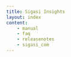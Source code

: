 ```yaml
---
title: Sigasi Insights
layout: index
content:
    - manual 
    - faq
    - releasenotes
    - sigasi_com
---
```




